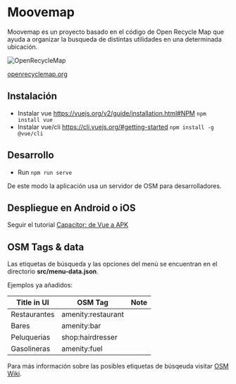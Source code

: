 # Moovemap

Moovemap es un proyecto basado en el código de Open Recycle Map que ayuda a organizar la busqueda de distintas utilidades en una determinada ubicación.

![OpenRecycleMap](https://raw.githubusercontent.com/meta-systems/openrecyclemap/master/public/android-chrome-144x144.png)

[openrecyclemap.org](https://openrecyclemap.org/)


## Instalación

- Instalar vue https://vuejs.org/v2/guide/installation.html#NPM
  `npm install vue`
- Instalar vue/cli https://cli.vuejs.org/#getting-started
  `npm install -g @vue/cli`

## Desarrollo

- Run `npm run serve`

De este modo la aplicación usa un servidor de OSM para desarrolladores.

## Despliegue en Android o iOS

Seguir el tutorial [Capacitor: de Vue a APK]( https://gerardofloresgr.medium.com/capacitor-de-web-a-android-y-ios-con-proyectos-existentes-a59725d7f81d/ )

## OSM Tags & data

Las etiquetas de búsqueda y las opciones del menú se encuentran en el directorio **src/menu-data.json**.

Ejemplos ya añadidos:

| Title in UI     |    OSM Tag                | Note |
|-----------------|---------------------------|------|
| Restaurantes    | amenity:restaurant        |      |
| Bares           | amenity:bar               |      |
| Peluquerias     | shop:hairdresser          |      |
| Gasolineras     | amenity:fuel              |      |

Para más información sobre las posibles etiquetas de búsqeuda visitar [OSM Wiki](https://wiki.openstreetmap.org/wiki/).

